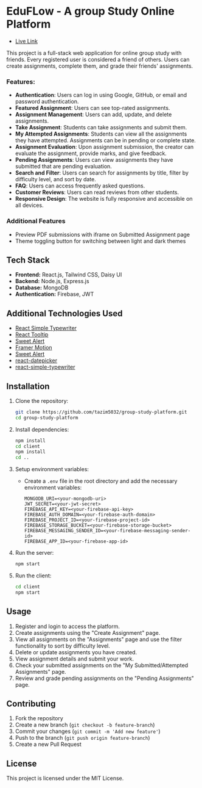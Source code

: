 # EduFLow - A group Study Online Platform

- [Live Link](https://edu-flow.firebaseapp.com)

This project is a full-stack web application for online group study with friends. Every registered user is considered a friend of others. Users can create assignments, complete them, and grade their friends' assignments.



### Features:

- **Authentication**: Users can log in using Google, GitHub, or email and password authentication.
- **Featured Assignment**: Users can see top-rated assignments.
- **Assignment Management**: Users can add, update, and delete assignments.
- **Take Assignment**: Students can take assignments and submit them.
- **My Attempted Assignments**: Students can view all the assignments they have attempted. Assignments can be in pending or complete state.
- **Assignment Evaluation**: Upon assignment submission, the creator can evaluate the assignment, provide marks, and give feedback.
- **Pending Assignments**: Users can view assignments they have submitted that are pending evaluation.
- **Search and Filter**: Users can search for assignments by title, filter by difficulty level, and sort by date.
- **FAQ**: Users can access frequently asked questions.
- **Customer Reviews**: Users can read reviews from other students.
- **Responsive Design**: The website is fully responsive and accessible on all devices.

### Additional Features
- Preview PDF submissions with iframe on Submitted Assignment page
- Theme toggling button for switching between light and dark themes

## Tech Stack
- **Frontend:** React.js, Tailwind CSS, Daisy UI
- **Backend:** Node.js, Express.js
- **Database:** MongoDB
- **Authentication:** Firebase, JWT

## Additional Technologies Used

- [React Simple Typewriter](https://www.npmjs.com/package/react-simple-typewriter)
- [React Tooltip](https://react-tooltip.com) 
- [Sweet Alert](https://sweetalert2.github.io)
- [Framer Motion](https://www.framer.com/motion)
- [Sweet Alert](https://sweetalert2.github.io)
- [react-datepicker](https://www.npmjs.com/package/react-datepicker)
- [react-simple-typewriter](https://www.npmjs.com/package/react-simple-typewriter)


## Installation

1. Clone the repository:
    ```bash
    git clone https://github.com/tazim5032/group-study-platform.git
    cd group-study-platform
    ```

2. Install dependencies:
    ```bash
    npm install
    cd client
    npm install
    cd ..
    ```

3. Setup environment variables:
    - Create a `.env` file in the root directory and add the necessary environment variables:
        ```
        MONGODB_URI=<your-mongodb-uri>
        JWT_SECRET=<your-jwt-secret>
        FIREBASE_API_KEY=<your-firebase-api-key>
        FIREBASE_AUTH_DOMAIN=<your-firebase-auth-domain>
        FIREBASE_PROJECT_ID=<your-firebase-project-id>
        FIREBASE_STORAGE_BUCKET=<your-firebase-storage-bucket>
        FIREBASE_MESSAGING_SENDER_ID=<your-firebase-messaging-sender-id>
        FIREBASE_APP_ID=<your-firebase-app-id>
        ```

4. Run the server:
    ```bash
    npm start
    ```

5. Run the client:
    ```bash
    cd client
    npm start
    ```

## Usage

1. Register and login to access the platform.
2. Create assignments using the "Create Assignment" page.
3. View all assignments on the "Assignments" page and use the filter functionality to sort by difficulty level.
4. Delete or update assignments you have created.
5. View assignment details and submit your work.
6. Check your submitted assignments on the "My Submitted/Attempted Assignments" page.
7. Review and grade pending assignments on the "Pending Assignments" page.

## Contributing

1. Fork the repository
2. Create a new branch (`git checkout -b feature-branch`)
3. Commit your changes (`git commit -m 'Add new feature'`)
4. Push to the branch (`git push origin feature-branch`)
5. Create a new Pull Request

## License

This project is licensed under the MIT License.
